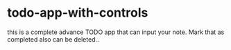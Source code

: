 # todo-app-with-controls
this is a complete advance TODO app that can input your note. Mark that as completed also can be deleted..
